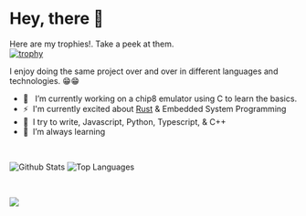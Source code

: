 # Hey, there 👋

<!--
**0x006E/0x006E** is a ✨ _special_ ✨ repository because its `README.md` (this file) appears on your GitHub profile.

Here are some ideas to get you started:

- 🔭 I’m currently working on ...
- 🌱 I’m currently learning ...
- 👯 I’m looking to collaborate on ...
- 🤔 I’m looking for help with ...
- 💬 Ask me about ...
- 📫 How to reach me: ...
- 😄 Pronouns: ...
- ⚡ Fun fact: ...
-->
Here are my trophies!. Take a peek at them.<br>
[![trophy](https://github-profile-trophy.vercel.app/?username=0x006e)](https://github.com/ryo-ma/github-profile-trophy)

I enjoy doing the same project over and over in different languages and technologies. 😁😁

- 🔭 &nbsp; I’m currently working on a chip8 emulator using C to learn the basics.
- ⚡️ &nbsp;I'm currently excited about [Rust](https://rust-lang.org/) & Embedded System Programming
- :pencil: &nbsp;I try to write, Javascript, Python, Typescript, & C++
- 🌱  &nbsp;I’m always learning

<br />


<p align="left">
  <img align="top" src="https://github-readme-stats-blue-chi.vercel.app/api?username=0x006e&show_icons=true&hide_title=false&include_all_commits=true&count_private=true&hide=[%22contribs%22]" alt="Github Stats" />
  <img align="top" src="https://github-readme-stats-blue-chi.vercel.app/api/top-langs/?username=0x006e&langs_count=9b&hide=css&layout=compact" alt="Top Languages" />
</p>

<br />

![](https://komarev.com/ghpvc/?username=0x006e)
